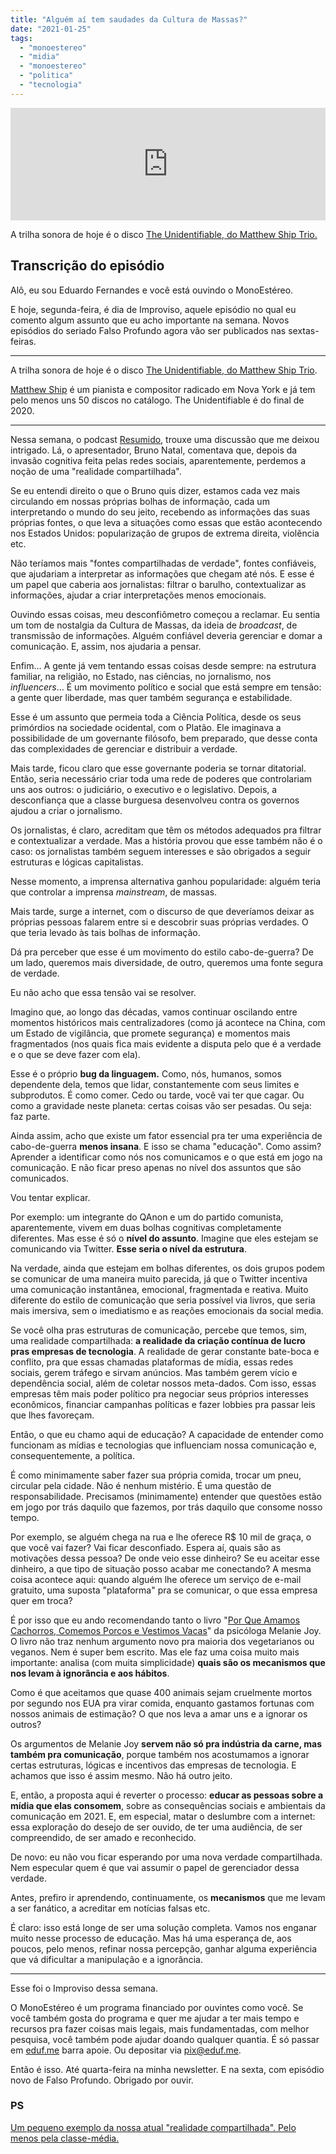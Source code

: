 ```yaml
---
title: "Alguém aí tem saudades da Cultura de Massas?"
date: "2021-01-25"
tags: 
  - "monoestereo"
  - "midia"
  - "monoestereo"
  - "politica"
  - "tecnologia"
---
```


<iframe style="width: 100%; height: 180px;" src="https://anchor.fm/monoestereo/embed/episodes/Algum-a-tem-saudades-da-Cultura-de-Massas-epepgq" width="100%" height="180px" frameborder="0" scrolling="no"></iframe>

A trilha sonora de hoje é o disco [The Unidentifiable, do Matthew Ship Trio.](https://matthewshipp.bandcamp.com/album/the-unidentifiable)

## Transcrição do episódio

Alô, eu sou Eduardo Fernandes e você está ouvindo o MonoEstéreo.

E hoje, segunda-feira, é dia de Improviso, aquele episódio no qual eu comento algum assunto que eu acho importante na semana. Novos episódios do seriado Falso Profundo agora vão ser publicados nas sextas-feiras.

* * *

A trilha sonora de hoje é o disco [The Unidentifiable, do Matthew Ship Trio](https://matthewshipp.bandcamp.com/album/the-unidentifiable).

[Matthew Ship](http://matthewshipp.com/) é um pianista e compositor radicado em Nova York e já tem pelo menos uns 50 discos no catálogo. The Unidentifiable é do final de 2020.

* * *

Nessa semana, o podcast [Resumido](https://resumido.cc/podcasts/estamos-ilhados/), trouxe uma discussão que me deixou intrigado. Lá, o apresentador, Bruno Natal, comentava que, depois da invasão cognitiva feita pelas redes sociais, aparentemente, perdemos a noção de uma "realidade compartilhada".

Se eu entendi direito o que o Bruno quis dizer, estamos cada vez mais circulando em nossas próprias bolhas de informação, cada um interpretando o mundo do seu jeito, recebendo as informações das suas próprias fontes, o que leva a situações como essas que estão acontecendo nos Estados Unidos: popularização de grupos de extrema direita, violência etc.

Não teríamos mais "fontes compartilhadas de verdade", fontes confiáveis, que ajudariam a interpretar as informações que chegam até nós. E esse é um papel que caberia aos jornalistas: filtrar o barulho, contextualizar as informações, ajudar a criar interpretações menos emocionais.

Ouvindo essas coisas, meu desconfiômetro começou a reclamar. Eu sentia um tom de nostalgia da Cultura de Massas, da ideia de _broadcast_, de transmissão de informações. Alguém confiável deveria gerenciar e domar a comunicação. E, assim, nos ajudaria a pensar.

Enfim… A gente já vem tentando essas coisas desde sempre: na estrutura familiar, na religião, no Estado, nas ciências, no jornalismo, nos _influencers_… É um movimento político e social que está sempre em tensão: a gente quer liberdade, mas quer também segurança e estabilidade.

Esse é um assunto que permeia toda a Ciência Política, desde os seus primórdios na sociedade ocidental, com o Platão. Ele imaginava a possibilidade de um governante filósofo, bem preparado, que desse conta das complexidades de gerenciar e distribuir a verdade.

Mais tarde, ficou claro que esse governante poderia se tornar ditatorial. Então, seria necessário criar toda uma rede de poderes que controlariam uns aos outros: o judiciário, o executivo e o legislativo. Depois, a desconfiança que a classe burguesa desenvolveu contra os governos ajudou a criar o jornalismo.

Os jornalistas, é claro, acreditam que têm os métodos adequados pra filtrar e contextualizar a verdade. Mas a história provou que esse também não é o caso: os jornalistas também seguem interesses e são obrigados a seguir estruturas e lógicas capitalistas.

Nesse momento, a imprensa alternativa ganhou popularidade: alguém teria que controlar a imprensa _mainstream_, de massas.

Mais tarde, surge a internet, com o discurso de que deveríamos deixar as próprias pessoas falarem entre si e descobrir suas próprias verdades. O que teria levado às tais bolhas de informação.

Dá pra perceber que esse é um movimento do estilo cabo-de-guerra? De um lado, queremos mais diversidade, de outro, queremos uma fonte segura de verdade.

Eu não acho que essa tensão vai se resolver.

Imagino que, ao longo das décadas, vamos continuar oscilando entre momentos históricos mais centralizadores (como já acontece na China, com um Estado de vigilância, que promete segurança) e momentos mais fragmentados (nos quais fica mais evidente a disputa pelo que é a verdade e o que se deve fazer com ela).

Esse é o próprio **bug da linguagem.** Como, nós, humanos, somos dependente dela, temos que lidar, constantemente com seus limites e subprodutos. É como comer. Cedo ou tarde, você vai ter que cagar. Ou como a gravidade neste planeta: certas coisas vão ser pesadas. Ou seja: faz parte.

Ainda assim, acho que existe um fator essencial pra ter uma experiência de cabo-de-guerra **menos insana**. E isso se chama "educação". Como assim? Aprender a identificar como nós nos comunicamos e o que está em jogo na comunicação. E não ficar preso apenas no nível dos assuntos que são comunicados.

Vou tentar explicar.

Por exemplo: um integrante do QAnon e um do partido comunista, aparentemente, vivem em duas bolhas cognitivas completamente diferentes. Mas esse é só o **nível do assunto**. Imagine que eles estejam se comunicando via Twitter. **Esse seria o nível da estrutura**.

Na verdade, ainda que estejam em bolhas diferentes, os dois grupos podem se comunicar de uma maneira muito parecida, já que o Twitter incentiva uma comunicação instantânea, emocional, fragmentada e reativa. Muito diferente do estilo de comunicação que seria possível via livros, que seria mais imersiva, sem o imediatismo e as reações emocionais da social media.

Se você olha pras estruturas de comunicação, percebe que temos, sim, uma realidade compartilhada: **a realidade da criação contínua de lucro pras empresas de tecnologia**. A realidade de gerar constante bate-boca e conflito, pra que essas chamadas plataformas de mídia, essas redes sociais, gerem tráfego e sirvam anúncios. Mas também gerem vício e dependência social, além de coletar nossos meta-dados. Com isso, essas empresas têm mais poder político pra negociar seus próprios interesses econômicos, financiar campanhas políticas e fazer lobbies pra passar leis que lhes favoreçam.

Então, o que eu chamo aqui de educação? A capacidade de entender como funcionam as mídias e tecnologias que influenciam nossa comunicação e, consequentemente, a política.

É como minimamente saber fazer sua própria comida, trocar um pneu, circular pela cidade. Não é nenhum mistério. É uma questão de responsabilidade. Precisamos (minimamente) entender que questões estão em jogo por trás daquilo que fazemos, por trás daquilo que consome nosso tempo.

Por exemplo, se alguém chega na rua e lhe oferece R$ 10 mil de graça, o que você vai fazer? Vai ficar desconfiado. Espera aí, quais são as motivações dessa pessoa? De onde veio esse dinheiro? Se eu aceitar esse dinheiro, a que tipo de situação posso acabar me conectando? A mesma coisa acontece aqui: quando alguém lhe oferece um serviço de e-mail gratuito, uma suposta "plataforma" pra se comunicar, o que essa empresa quer em troca?

É por isso que eu ando recomendando tanto o livro "[Por Que Amamos Cachorros, Comemos Porcos e Vestimos Vacas](https://www.amazon.com.br/Amamos-Cachorros-Comemos-Porcos-Vestimos/dp/8531612578)" da psicóloga Melanie Joy. O livro não traz nenhum argumento novo pra maioria dos vegetarianos ou veganos. Nem é super bem escrito. Mas ele faz uma coisa muito mais importante: analisa (com muita simplicidade) **quais são os mecanismos que nos levam à ignorância e aos hábitos**.

Como é que aceitamos que quase 400 animais sejam cruelmente mortos por segundo nos EUA pra virar comida, enquanto gastamos fortunas com nossos animais de estimação? O que nos leva a amar uns e a ignorar os outros?

Os argumentos de Melanie Joy **servem não só pra indústria da carne, mas também pra comunicação**, porque também nos acostumamos a ignorar certas estruturas, lógicas e incentivos das empresas de tecnologia. E achamos que isso é assim mesmo. Não há outro jeito.

E, então, a proposta aqui é reverter o processo: **educar as pessoas sobre a mídia que elas consomem**, sobre as consequências sociais e ambientais da comunicação em 2021. E, em especial, matar o deslumbre com a internet: essa exploração do desejo de ser ouvido, de ter uma audiência, de ser compreendido, de ser amado e reconhecido.

De novo: eu não vou ficar esperando por uma nova verdade compartilhada. Nem especular quem é que vai assumir o papel de gerenciador dessa verdade.

Antes, prefiro ir aprendendo, continuamente, os **mecanismos** que me levam a ser fanático, a acreditar em notícias falsas etc.

É claro: isso está longe de ser uma solução completa. Vamos nos enganar muito nesse processo de educação. Mas há uma esperança de, aos poucos, pelo menos, refinar nossa percepção, ganhar alguma experiência que vá dificultar a manipulação e a ignorância.

* * *

Esse foi o Improviso dessa semana.

O MonoEstéreo é um programa financiado por ouvintes como você. Se você também gosta do programa e quer me ajudar a ter mais tempo e recursos pra fazer coisas mais legais, mais fundamentadas, com melhor pesquisa, você também pode ajudar doando qualquer quantia. É só passar em [eduf.me](http://eduf.me) barra apoie. Ou depositar via [pix@eduf.me](mailto:pix@eduf.me).

Então é isso. Até quarta-feira na minha newsletter. E na sexta, com episódio novo de Falso Profundo. Obrigado por ouvir.

### PS

[Um pequeno exemplo da nossa atual "realidade compartilhada". Pelo menos pela classe-média.](https://growth.design/case-studies/instagram-monetization/)
